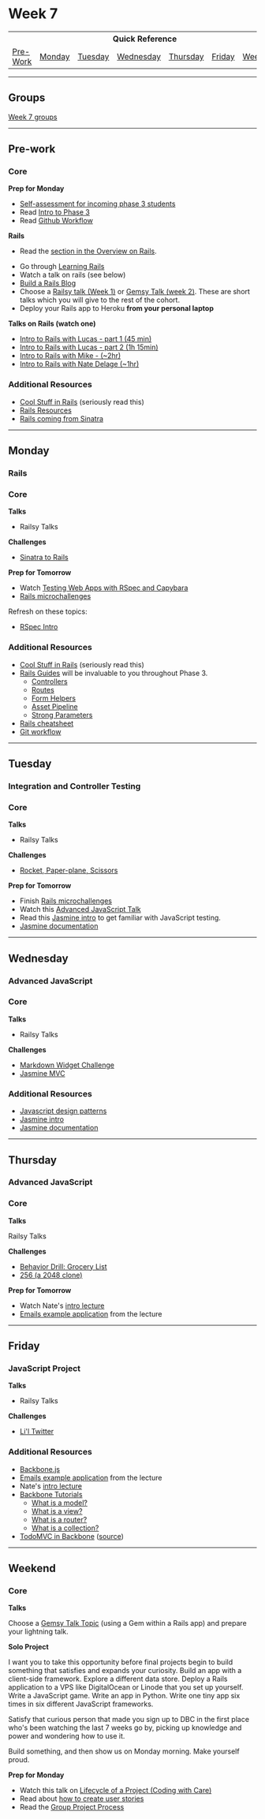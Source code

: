 # Week 7

<table>
  <tr>
  <th colspan="7">Quick Reference</th>
  </tr>

  <tr>
  <td><a href="#pre-work">Pre-Work</a></a></td>
  <td><a href="#monday">Monday</a></a></td>
  <td><a href="#tuesday">Tuesday</a></td>
  <td><a href="#wednesday">Wednesday</a></td>
  <td><a href="#thursday">Thursday</a></td>
  <td><a href="#friday">Friday</a></td>
  <td><a href="#weekend">Weekend</a></td>
  </tr>
</table>

---

## Groups ##

[Week 7 groups](../../wiki/groups.md#week-7)

---

## Pre-work

### Core

**Prep for Monday**

* [Self-assessment for incoming phase 3 students](../phase-3-prep/self-assessment.md)
* Read [Intro to Phase 3](../resources/intro-to-p3.md)
* Read [Github Workflow](../resources/git-workflow.md)

**Rails**

- Read the [section in the Overview on Rails](../resources/intro-to-p3.md#on-rails).
* Go through [Learning Rails](../phase-3-prep/learning-rails.md)
* Watch a talk on rails (see below)
* [Build a Rails Blog](../../../../rails-blog-challenge)
* Choose a [Railsy talk (Week 1)](../resources/railsy-talk-topics.md) or [Gemsy Talk (week 2)](../resources/gemsy_talk_topics.md). These are short talks which you will give to the rest of the cohort.
* Deploy your Rails app to Heroku **from your personal laptop**

**Talks on Rails (watch one)**
- [Intro to Rails with Lucas - part 1 (45 min)](https://talks.devbootcamp.com/intro-to-rails-part-1)
- [Intro to Rails with Lucas - part 2 (1h 15min)](https://talks.devbootcamp.com/intro-to-rails-part-2)
- [Intro to Rails with Mike - (~2hr)](https://talks.devbootcamp.com/2014-coyotes-aeu-intro-to-rails)
- [Intro to Rails with Nate Delage (~1hr)](https://talks.devbootcamp.com/rails-intro-1)

### Additional Resources

- [Cool Stuff in Rails](../resources/cool-stuff-in-rails.md) (seriously read this)
- [Rails Resources](../resources/rails-resources.md)
- [Rails coming from Sinatra](../phase-3-prep/rails-sinatra.md)

---

## Monday
### Rails

### Core

**Talks**

- Railsy Talks


**Challenges**

- [Sinatra to Rails](../../../../sinatra-to-rails-pick-1-of-3-challenge)

**Prep for Tomorrow**

- Watch [Testing Web Apps with RSpec and Capybara](https://talks.devbootcamp.com/2014-salamanders-aeu-testing-web-apps-with-rspec-and-capybara)
- [Rails microchallenges](../microchallenges/rails-microchallenges.md)

Refresh on these topics:

- [RSpec Intro](../../../../phase-3-rspec-intro-challenge)

### Additional Resources

- [Cool Stuff in Rails](../resources/cool-stuff-in-rails.md) (seriously read this)
- [Rails Guides](http://guides.rubyonrails.org/) will be invaluable to you throughout Phase 3.
  - [Controllers](http://guides.rubyonrails.org/action_controller_overview.html)
  - [Routes](http://guides.rubyonrails.org/routing.html)
  - [Form Helpers](http://guides.rubyonrails.org/form_helpers.html)
  - [Asset Pipeline](http://guides.rubyonrails.org/asset_pipeline.html)
  - [Strong Parameters](http://edgeguides.rubyonrails.org/action_controller_overview.html#strong-parameters)
- [Rails cheatsheet](http://courseware.codeschool.com/rails_for_zombies_2_cheatsheets.pdf)
- [Git workflow](../resources/git-workflow.md)

---

## Tuesday
### Integration and Controller Testing

### Core

**Talks**

- Railsy Talks

**Challenges**

- [Rocket, Paper-plane, Scissors](../../../../rocket-paperplane-scissors-challenge)

**Prep for Tomorrow**

- Finish [Rails microchallenges](../microchallenges/rails-microchallenges.md)
- Watch this [Advanced JavaScript Talk](https://talks.devbootcamp.com/mvc-oojs-memory-game)
- Read this [Jasmine intro](../resources/jasmine.md) to get familiar with JavaScript testing.
- [Jasmine documentation](http://jasmine.github.io)

---

## Wednesday
### Advanced JavaScript

### Core

**Talks**

- Railsy Talks

**Challenges**

- [Markdown Widget Challenge](../../../../markdown-widget-challenge)
- [Jasmine MVC](../../../../jasmine-mvc-challenge)

### Additional Resources

- [Javascript design patterns](http://addyosmani.com/resources/essentialjsdesignpatterns/book/)
- [Jasmine intro](../resources/jasmine.md)
- [Jasmine documentation](http://jasmine.github.io)

---

## Thursday
### Advanced JavaScript

### Core

**Talks**

Railsy Talks

**Challenges**

- [Behavior Drill: Grocery List](../../../../behavior-drill-grocery-list-challenge)
- [256 (a 2048 clone)](../../../../256-challenge)

**Prep for Tomorrow**

- Watch Nate's [intro lecture](https://talks.devbootcamp.com/backbone-intro)
- [Emails example application](../../../../emails-backbone-example) from the lecture

---

## Friday
### JavaScript Project

**Talks**

- Railsy Talks

**Challenges**

- [Li'l Twitter](../../../../lil-twitter-challenge)

### Additional Resources

- [Backbone.js](http://backbonejs.org/)
- [Emails example application](../../../../emails-backbone-example) from the lecture
- Nate's [intro lecture](https://talks.devbootcamp.com/backbone-intro)
- [Backbone Tutorials](http://backbonetutorials.com/)
  - [What is a model?](http://backbonetutorials.com/what-is-a-model/)
  - [What is a view?](http://backbonetutorials.com/what-is-a-view/)
  - [What is a router?](http://backbonetutorials.com/what-is-a-router/)
  - [What is a collection?](http://backbonetutorials.com/what-is-a-collection/)
- [TodoMVC in Backbone](http://todomvc.com/examples/backbone/) ([source](https://github.com/tastejs/todomvc/tree/gh-pages/examples/backbone))

---

## Weekend

### Core

**Talks**

Choose a [Gemsy Talk Topic](../resources/gemsy_talk_topics.md) (using a Gem within a Rails app) and prepare your lightning talk.

**Solo Project**

I want you to take this opportunity before final projects begin to build something that satisfies and expands your curiosity. Build an app with a client-side framework. Explore a different data store. Deploy a Rails application to a VPS like DigitalOcean or Linode that you set up yourself. Write a JavaScript game. Write an app in Python. Write one tiny app six times in six different JavaScript frameworks.

Satisfy that curious person that made you sign up to DBC in the first place who's been watching the last 7 weeks go by, picking up knowledge and power and wondering how to use it.

Build something, and then show us on Monday morning. Make yourself proud.

**Prep for Monday**

- Watch this talk on [Lifecycle of a Project (Coding with Care)](https://talks.devbootcamp.com/coding-with-care)
- Read about [how to create user stories](http://techportal.inviqa.com/2011/07/19/how-to-create-user-stories/)
- Read the [Group Project Process](../resources/group_project_process.md)

